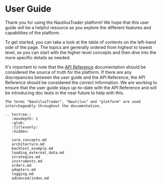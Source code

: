 # User Guide

Thank you for using the NautilusTrader platform! We hope that this user guide will be a helpful 
resource as you explore the different features and capabilities of the platform.

To get started, you can take a look at the table of contents on the left-hand side of the page. 
The topics are generally ordered from highest to lowest level, so you can start with the higher-level 
concepts and then dive into the more specific details as needed.

It's important to note that the [API Reference](../api_reference/index.md) documentation should be 
considered the source of truth for the platform. If there are any discrepancies between the user 
guide and the API Reference, the API Reference should be considered the correct information. We are 
working to ensure that the user guide stays up-to-date with the API Reference and will be introducing 
doc tests in the near future to help with this.

```{note}
The terms "NautilusTrader", "Nautilus" and "platform" are used interchageably throughout the documentation.
```

```{eval-rst}
.. toctree::
   :maxdepth: 1
   :glob:
   :titlesonly:
   :hidden:
   
   core_concepts.md
   architecture.md
   backtest_example.md
   loading_external_data.md
   strategies.md
   instruments.md
   orders.md
   adapters.md
   logging.md
   advanced/index.md
```
